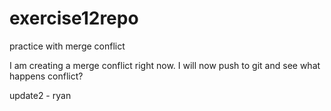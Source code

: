 # exercise12repo
practice with merge conflict

I am creating a merge conflict right now.
I will now push to git and see what happens
conflict?

update2 - ryan

